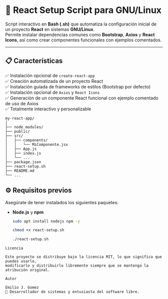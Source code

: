 # 🚀 React Setup Script para GNU/Linux

Script interactivo en **Bash (.sh)** que automatiza la configuración inicial de un proyecto **React** en sistemas **GNU/Linux**.  
Permite instalar dependencias comunes como **Bootstrap**, **Axios** y **React Icons**, así como crear componentes funcionales con ejemplos comentados.

---

## 📋 Características

✅ Instalación opcional de `create-react-app`  
✅ Creación automatizada de un proyecto React  
✅ Instalación guiada de frameworks de estilos (Bootstrap por defecto)  
✅ Instalación opcional de `Axios` y `React Icons`  
✅ Generación de un componente React funcional con ejemplo comentado de uso de Axios  
✅ Totalmente interactivo y personalizable  

```text
my-react-app/
│
├── node_modules/
├── public/
├── src/
│   ├── components/
│   │   └── MiComponente.jsx
│   ├── App.js
│   ├── index.js
│   └── ...
├── package.json
├── react-setup.sh
├── README.md
└── ...
```


## ⚙️ Requisitos previos

Asegúrate de tener instalados los siguientes paquetes:

- **Node.js** y **npm**
  ```bash
  sudo apt install nodejs npm -y
  
  chmod +x react-setup.sh
  
  ./react-setup.sh

```text
Licencia

Este proyecto se distribuye bajo la licencia MIT, lo que significa que puedes usarlo,
modificarlo y distribuirlo libremente siempre que se mantenga la atribución original.

Autor

Emilio J. Gomez
📧 Desarrollador de sistemas y entusiasta del software libre.
```
